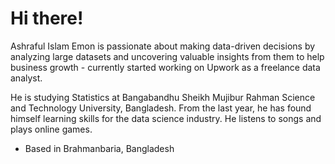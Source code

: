 # Hi there!

Ashraful Islam Emon is passionate about making data-driven decisions by analyzing large datasets and uncovering valuable insights from them to help business growth - currently started working on Upwork as a freelance data analyst.

He is studying Statistics at Bangabandhu Sheikh Mujibur Rahman Science and Technology University, Bangladesh. From the last year, he has found himself learning skills for the data science industry. He listens to songs and plays online games. 

- Based in Brahmanbaria, Bangladesh
